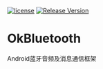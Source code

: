 [![license](http://img.shields.io/badge/license-Apache2.0-brightgreen.svg?style=flat)](https://github.com/devyok/ServiceManager/blob/master/LICENSE)
[![Release Version](https://img.shields.io/badge/release-1.0.0-brightgreen.svg)](https://jcenter.bintray.com/com/devyok/web/hybridmessenger-core/1.0.0/)

# OkBluetooth
Android蓝牙音频及消息通信框架

